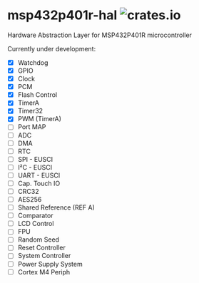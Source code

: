 # msp432p401r-hal ![crates.io](https://img.shields.io/crates/v/msp432p401r-hal.svg)

Hardware Abstraction Layer for MSP432P401R microcontroller

Currently under development:
- [X] Watchdog
- [X] GPIO
- [X] Clock
- [X] PCM
- [X] Flash Control
- [X] TimerA
- [X] Timer32
- [X] PWM (TimerA)
- [ ] Port MAP
- [ ] ADC
- [ ] DMA
- [ ] RTC
- [ ] SPI - EUSCI
- [ ] I²C - EUSCI
- [ ] UART - EUSCI
- [ ] Cap. Touch IO
- [ ] CRC32
- [ ] AES256
- [ ] Shared Reference (REF A)
- [ ] Comparator
- [ ] LCD Control
- [ ] FPU
- [ ] Random Seed
- [ ] Reset Controller
- [ ] System Controller
- [ ] Power Supply System
- [ ] Cortex M4 Periph 
